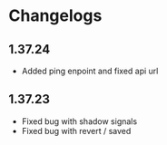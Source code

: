 # Changelogs

## 1.37.24

- Added ping enpoint and fixed api url

## 1.37.23

- Fixed bug with shadow signals
- Fixed bug with revert / saved

